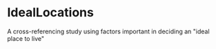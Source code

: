 # IdealLocations
A cross-referencing study using factors important in deciding an "ideal place to live"
